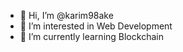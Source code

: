 - 👋 Hi, I’m @karim98ake
- 👀 I’m interested in Web Development
- 🌱 I’m currently learning Blockchain

